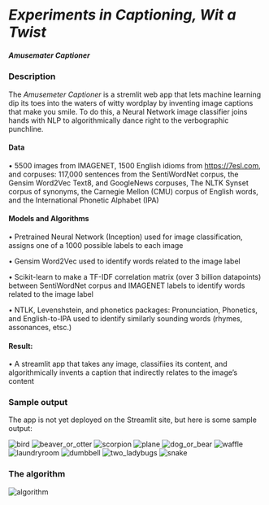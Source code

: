 # _Experiments in Captioning, Wit a Twist_
##### Amusemater Captioner


### Description

The _Amusemeter Captioner_ is a stremlit web app that lets machine learning dip its toes into the waters of witty wordplay by inventing image captions that make you smile. To do this, a Neural Network image classifier joins hands with NLP to algorithmically dance right to the verbographic punchline.

####  Data
• 5500 images from IMAGENET, 1500 English idioms from https://7esl.com, and corpuses: 117,000 sentences from the  SentiWordNet corpus, the Gensim Word2Vec Text8, and GoogleNews corpuses, The NLTK Synset corpus of synonyms, the Carnegie Mellon (CMU) corpus of English words, and the International Phonetic Alphabet (IPA)

#### Models and Algorithms
• Pretrained Neural Network (Inception) used for image classification, assigns one of a 1000 possible labels to each image

• Gensim Word2Vec used to identify words related to the image label

• Scikit-learn to make a TF-IDF correlation matrix (over 3 billion datapoints) between SentiWordNet corpus and IMAGENET labels to identify words related to the image label

• NTLK, Levenshstein, and phonetics packages: Pronunciation, Phonetics, and English-to-IPA used to identify similarly sounding words (rhymes, assonances, etsc.)

#### Result:
• A streamlit app that takes any image, classifiies its content, and algorithmically invents a caption that indirectly relates to the image’s content


### Sample output
The app is not yet deployed on the Streamlit site, but here is some sample output:

![bird](sample_output/bird.png)
![beaver_or_otter](sample_output/beaver_or_otter.png)
![scorpion](sample_output/scorpion.png)
![plane](sample_output/plane.png)
![dog_or_bear](sample_output/dog_or_bear.png)
![waffle](sample_output/waffle.png)
![laundryroom](sample_output/laundryroom.png)
![dumbbell](sample_output/dumbbell.png)
![two_ladybugs](sample_output/two_ladybugs.png)
![snake](sample_output/snake.png)


### The algorithm

![algorithm](algorithm_diagram.png)

